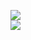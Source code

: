 [![](https://img.shields.io/badge/Made%20With-Github%20Spray-lightgrey.svg?style=for-the-badge&logo=github)](https://github.com/Annihil/github-spray#5482)  
[![](https://i.imgur.com/2DrTn0Z.gif)](https://github.com/Annihil/github-spray)